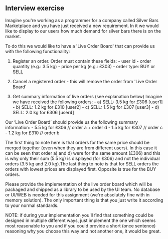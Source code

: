## Interview exercise
 
Imagine you're working as a programmer for a company called Silver Bars Marketplace and you have just received a new requirement. In it we would like to display to our users how much demand for silver bars there is on the market. 
 
To do this we would like to have a 'Live Order Board' that can provide us with the following functionality: 
 
1) Register an order. Order must contain these fields: - user id - order quantity (e.g.: 3.5 kg) - price per kg (e.g.: £303) - order type: BUY or SELL 
 
2) Cancel a registered order - this will remove the order from 'Live Order Board' 
 
3) Get summary information of live orders (see explanation below) Imagine we have received the following orders: - a) SELL: 3.5 kg for £306 [user1] - b) SELL: 1.2 kg for £310 [user2] - c) SELL: 1.5 kg for £307 [user3] - d) SELL: 2.0 kg for £306 [user4] 
 
Our ‘Live Order Board’ should provide us the following summary information: - 5.5 kg for £306 // order a + order d - 1.5 kg for £307 // order c - 1.2 kg for £310 // order b 
 
The first thing to note here is that orders for the same price should be merged together (even when they are from different users). In this case it can be seen that order a) and d) were for the same amount (£306) and this is why only their sum (5.5 kg) is displayed (for £306) and not the individual orders (3.5 kg and 2.0 kg).The last thing to note is that for SELL orders the orders with lowest prices are displayed first. Opposite is true for the BUY orders.  
 
Please provide the implementation of the live order board which will be packaged and shipped as a library to be used by the UI team. No database or UI/WEB is needed for this assignment (we're absolutely fine with in memory solution). The only important thing is that you just write it according to your normal standards. 
 
NOTE: if during your implementation you'll find that something could be designed in multiple different ways, just implement the one which seems most reasonable to you and if you could provide a short (once sentence) reasoning why you choose this way and not another one, it would be great. 